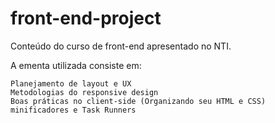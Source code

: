 # front-end-project
Conteúdo do curso de front-end apresentado no NTI.

A ementa utilizada consiste em:

	Planejamento de layout e UX
	Metodologias do responsive design
	Boas práticas no client-side (Organizando seu HTML e CSS)
	minificadores e Task Runners

